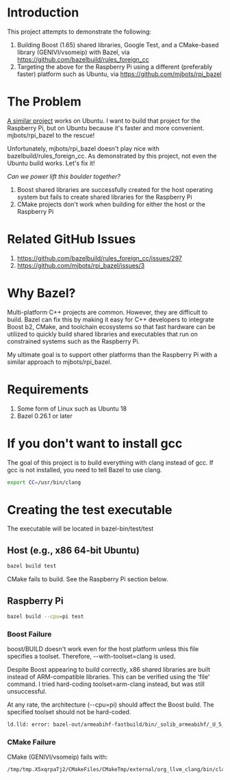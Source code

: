 # Introduction

This project attempts to demonstrate the following:

1. Building Boost (1.65) shared libraries, Google Test, and a CMake-based library (GENIVI/vsomeip) with Bazel, via https://github.com/bazelbuild/rules_foreign_cc
2. Targeting the above for the Raspberry Pi using a different (preferably faster) platform such as Ubuntu, via https://github.com/mjbots/rpi_bazel 

# The Problem

[A similar project](https://github.com/dev-guy/vsomeip-bazel) works on Ubuntu. I want to build that project for the Raspberry Pi, but on Ubuntu because it's faster and more convenient. mjbots/rpi_bazel to the rescue!

Unfortunately, mjbots/rpi_bazel doesn't play nice with bazelbuild/rules_foreign_cc. As demonstrated by this project, not even the Ubuntu build works. Let's fix it!

*Can we power lift this boulder together?*

1. Boost shared libraries are successfully created for the host operating system but fails to create shared libraries for the Raspberry Pi
2. CMake projects don't work when building for either the host or the Raspberry Pi

# Related GitHub Issues

1. https://github.com/bazelbuild/rules_foreign_cc/issues/297
2. https://github.com/mjbots/rpi_bazel/issues/3

# Why Bazel?

Multi-platform C++ projects are common. However, they are difficult to build. Bazel can fix this by making it easy for C++ developers to integrate Boost b2, CMake, and toolchain ecosystems so that fast hardware can be utilized to quickly build shared libraries and executables that run on constrained systems such as the Raspberry Pi.

My ultimate goal is to support other platforms than the Raspberry Pi with a similar approach to mjbots/rpi_bazel.

# Requirements

1. Some form of Linux such as Ubuntu 18
2. Bazel 0.26.1 or later

# If you don't want to install gcc

The goal of this project is to build everything with clang instead of gcc. If gcc is not installed, you need to tell Bazel to use clang.

```bash
export CC=/usr/bin/clang
```

# Creating the test executable

The executable will be located in bazel-bin/test/test

## Host (e.g., x86 64-bit Ubuntu)

```bash
bazel build test
```

CMake fails to build. See the Raspberry Pi section below.

## Raspberry Pi

```bash
bazel build --cpu=pi test
```

### Boost Failure
boost/BUILD doesn't work even for the host platform unless this file specifies a toolset. Therefore, --with-toolset=clang is used.

Despite Boost appearing to build correctly, x86 shared libraries are built instead of ARM-compatible libraries. This can be verified using the 'file' command. I tried hard-coding toolset=arm-clang instead, but was still unsuccessful.

At any rate, the architecture (--cpu=pi) should affect the Boost build. The specified toolset should not be hard-coded. 

```bash
ld.lld: error: bazel-out/armeabihf-fastbuild/bin/_solib_armeabihf/_U_S_Sboost_Clog___Uboost_Slog_Slib/libboost_atomic.so.1.65.0 is incompatible with armelf_linux_eabi
```

### CMake Failure
CMake (GENIVI/vsomeip) fails with:

```bash
/tmp/tmp.X5xqrpaTj2/CMakeFiles/CMakeTmp/external/org_llvm_clang/bin/clang: No such file or directory
```
